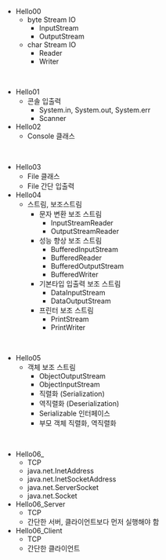 - Hello00
    - byte Stream IO
        - InputStream
        - OutputStream
    - char Stream IO
        - Reader
        - Writer

<br>

- Hello01
    - 콘솔 입출력
        - System.in, System.out, System.err
        - Scanner
- Hello02
    - Console 클래스


<br>

- Hello03
    - File 클래스
    - File 간단 입출력
- Hello04
    - 스트림, 보조스트림
        - 문자 변환 보조 스트림
            - InputStreamReader
            - OutputStreamReader
        - 성능 향상 보조 스트림
            - BufferedInputStream
            - BufferedReader
            - BufferedOutputStream
            - BufferedWriter
        - 기본타입 입출력 보조 스트림
            - DataInputStream
            - DataOutputStream
        - 프린터 보조 스트림
            - PrintStream
            - PrintWriter

<br>

- Hello05
    - 객체 보조 스트림
        - ObjectOutputStream
        - ObjectInputStream
        - 직렬화 (Serialization)
        - 역직렬화 (Deserialization)
        - Serializable 인터페이스
        - 부모 객체 직렬화, 역직렬화

<br>

- Hello06_
    - TCP
    - java.net.InetAddress
    - java.net.InetSocketAddress
    - java.net.ServerSocket
    - java.net.Socket
- Hello06_Server
    - TCP
    - 간단한 서버, 클라이언트보다 먼저 실행해야 함
- Hello06_Client
    - TCP
    - 간단한 클라이언트
